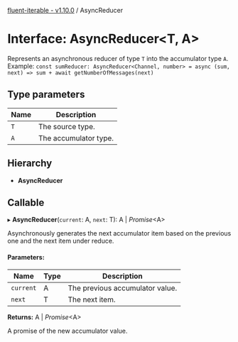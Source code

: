 [fluent-iterable - v1.10.0](../README.md) / AsyncReducer

# Interface: AsyncReducer<T, A\>

Represents an asynchronous reducer of type `T` into the accumulator type `A`.<br>
  Example: `const sumReducer: AsyncReducer<Channel, number> = async (sum, next) => sum + await getNumberOfMessages(next)`

## Type parameters

Name | Description |
------ | ------ |
`T` | The source type.   |
`A` | The accumulator type.    |

## Hierarchy

* **AsyncReducer**

## Callable

▸ **AsyncReducer**(`current`: A, `next`: T): A \| *Promise*<A\>

Asynchronously generates the next accumulator item based on the previous one and the next item under reduce.

#### Parameters:

Name | Type | Description |
------ | ------ | ------ |
`current` | A | The previous accumulator value.   |
`next` | T | The next item.   |

**Returns:** A \| *Promise*<A\>

A promise of the new accumulator value.
